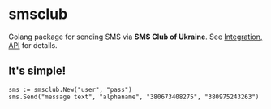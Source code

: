 # smsclub
Golang package for sending SMS via **SMS Club of Ukraine**. See [Integration, API](https://smsclub.mobi/en/pages/show/api) for details.

## It's simple!
```
sms := smsclub.New("user", "pass")
sms.Send("message text", "alphaname", "380673408275", "380975243263")
```